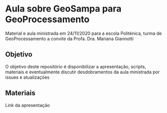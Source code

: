 # Aula sobre GeoSampa para GeoProcessamento

Material e aula ministrada em 24/11/2020 para a escola Politénica, turma de GeoProcessamento a convite da Profa. Dra. Mariana Giannotti

## Objetivo

O objetivo deste repositório é disponibilizar a apresentação, scripts, materiais e eventualmente discutir desdobramentos da aula ministrada por issues e atualizações

## Materiais

Link da apresentação

